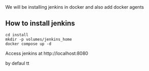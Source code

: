 ## 
We will be installing jenkins in docker and also add docker agents

## How to install jenkins
```
cd install
mkdir -p volumes/jenkins_home
docker compose up -d 
```

Access jenkins at http://localhost:8080

by defaul tt